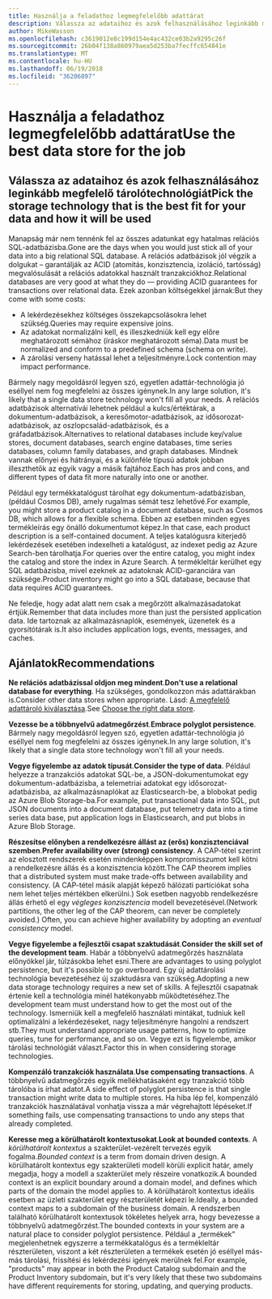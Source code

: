 ```yaml
---
title: Használja a feladathoz legmegfelelőbb adattárat
description: Válassza az adataihoz és azok felhasználásához leginkább megfelelő tárolótechnológiát
author: MikeWasson
ms.openlocfilehash: c3619012e8c199d154e4ac432ce03b2a9295c26f
ms.sourcegitcommit: 26b04f138a860979aea5d253ba7fecffc654841e
ms.translationtype: MT
ms.contentlocale: hu-HU
ms.lasthandoff: 06/19/2018
ms.locfileid: "36206897"
---
```

# <a name="use-the-best-data-store-for-the-job"></a><span data-ttu-id="5d9ed-103">Használja a feladathoz legmegfelelőbb adattárat</span><span class="sxs-lookup"><span data-stu-id="5d9ed-103">Use the best data store for the job</span></span>

## <a name="pick-the-storage-technology-that-is-the-best-fit-for-your-data-and-how-it-will-be-used"></a><span data-ttu-id="5d9ed-104">Válassza az adataihoz és azok felhasználásához leginkább megfelelő tárolótechnológiát</span><span class="sxs-lookup"><span data-stu-id="5d9ed-104">Pick the storage technology that is the best fit for your data and how it will be used</span></span>

<span data-ttu-id="5d9ed-105">Manapság már nem tennénk fel az összes adatunkat egy hatalmas relációs SQL-adatbázisba.</span><span class="sxs-lookup"><span data-stu-id="5d9ed-105">Gone are the days when you would just stick all of your data into a big relational SQL database.</span></span> <span data-ttu-id="5d9ed-106">A relációs adatbázisok jól végzik a dolgukat – garantálják az ACID (atomitás, konzisztencia, izoláció, tartósság) megvalósulását a relációs adatokkal használt tranzakciókhoz.</span><span class="sxs-lookup"><span data-stu-id="5d9ed-106">Relational databases are very good at what they do &mdash; providing ACID guarantees for transactions over relational data.</span></span> <span data-ttu-id="5d9ed-107">Ezek azonban költségekkel járnak:</span><span class="sxs-lookup"><span data-stu-id="5d9ed-107">But they come with some costs:</span></span>

- <span data-ttu-id="5d9ed-108">A lekérdezésekhez költséges összekapcsolásokra lehet szükség.</span><span class="sxs-lookup"><span data-stu-id="5d9ed-108">Queries may require expensive joins.</span></span>
- <span data-ttu-id="5d9ed-109">Az adatokat normalizálni kell, és illeszkedniük kell egy előre meghatározott sémához (íráskor meghatározott séma).</span><span class="sxs-lookup"><span data-stu-id="5d9ed-109">Data must be normalized and conform to a predefined schema (schema on write).</span></span>
- <span data-ttu-id="5d9ed-110">A zárolási verseny hatással lehet a teljesítményre.</span><span class="sxs-lookup"><span data-stu-id="5d9ed-110">Lock contention may impact performance.</span></span>

<span data-ttu-id="5d9ed-111">Bármely nagy megoldásról legyen szó, egyetlen adattár-technológia jó eséllyel nem fog megfelelni az összes igénynek.</span><span class="sxs-lookup"><span data-stu-id="5d9ed-111">In any large solution, it's likely that a single data store technology won't fill all your needs.</span></span> <span data-ttu-id="5d9ed-112">A relációs adatbázisok alternatívái lehetnek például a kulcs/értéktárak, a dokumentum-adatbázisok, a keresőmotor-adatbázisok, az idősorozat-adatbázisok, az oszlopcsalád-adatbázisok, és a gráfadatbázisok.</span><span class="sxs-lookup"><span data-stu-id="5d9ed-112">Alternatives to relational databases include key/value stores, document databases, search engine databases, time series databases, column family databases, and graph databases.</span></span> <span data-ttu-id="5d9ed-113">Mindnek vannak előnyei és hátrányai, és a különféle típusú adatok jobban illeszthetők az egyik vagy a másik fajtához.</span><span class="sxs-lookup"><span data-stu-id="5d9ed-113">Each has pros and cons, and different types of data fit more naturally into one or another.</span></span> 

<span data-ttu-id="5d9ed-114">Például egy termékkatalógust tárolhat egy dokumentum-adatbázisban, (például Cosmos DB), amely rugalmas sémát tesz lehetővé.</span><span class="sxs-lookup"><span data-stu-id="5d9ed-114">For example, you might store a product catalog in a document database, such as Cosmos DB, which allows for a flexible schema.</span></span> <span data-ttu-id="5d9ed-115">Ebben az esetben minden egyes termékleírás egy önálló dokumentumot képez.</span><span class="sxs-lookup"><span data-stu-id="5d9ed-115">In that case, each product description is a self-contained document.</span></span> <span data-ttu-id="5d9ed-116">A teljes katalógusra kiterjedő lekérdezések esetében indexelheti a katalógust, az indexet pedig az Azure Search-ben tárolhatja.</span><span class="sxs-lookup"><span data-stu-id="5d9ed-116">For queries over the entire catalog, you might index the catalog and store the index in Azure Search.</span></span> <span data-ttu-id="5d9ed-117">A termékleltár kerülhet egy SQL adatbázisba, mivel ezeknek az adatoknak ACID-garanciára van szüksége.</span><span class="sxs-lookup"><span data-stu-id="5d9ed-117">Product inventory might go into a SQL database, because that data requires ACID guarantees.</span></span>

<span data-ttu-id="5d9ed-118">Ne feledje, hogy adat alatt nem csak a megőrzött alkalmazásadatokat értjük.</span><span class="sxs-lookup"><span data-stu-id="5d9ed-118">Remember that data includes more than just the persisted application data.</span></span> <span data-ttu-id="5d9ed-119">Ide tartoznak az alkalmazásnaplók, események, üzenetek és a gyorsítótárak is.</span><span class="sxs-lookup"><span data-stu-id="5d9ed-119">It also includes application logs, events, messages, and caches.</span></span>

## <a name="recommendations"></a><span data-ttu-id="5d9ed-120">Ajánlatok</span><span class="sxs-lookup"><span data-stu-id="5d9ed-120">Recommendations</span></span>

<span data-ttu-id="5d9ed-121">**Ne relációs adatbázissal oldjon meg mindent**.</span><span class="sxs-lookup"><span data-stu-id="5d9ed-121">**Don't use a relational database for everything**.</span></span> <span data-ttu-id="5d9ed-122">Ha szükséges, gondolkozzon más adattárakban is.</span><span class="sxs-lookup"><span data-stu-id="5d9ed-122">Consider other data stores when appropriate.</span></span> <span data-ttu-id="5d9ed-123">Lásd: [A megfelelő adattároló kiválasztása][data-store-overview].</span><span class="sxs-lookup"><span data-stu-id="5d9ed-123">See [Choose the right data store][data-store-overview].</span></span>

<span data-ttu-id="5d9ed-124">**Vezesse be a többnyelvű adatmegőrzést**.</span><span class="sxs-lookup"><span data-stu-id="5d9ed-124">**Embrace polyglot persistence**.</span></span> <span data-ttu-id="5d9ed-125">Bármely nagy megoldásról legyen szó, egyetlen adattár-technológia jó eséllyel nem fog megfelelni az összes igénynek.</span><span class="sxs-lookup"><span data-stu-id="5d9ed-125">In any large solution, it's likely that a single data store technology won't fill all your needs.</span></span> 

<span data-ttu-id="5d9ed-126">**Vegye figyelembe az adatok típusát**.</span><span class="sxs-lookup"><span data-stu-id="5d9ed-126">**Consider the type of data**.</span></span> <span data-ttu-id="5d9ed-127">Például helyezze a tranzakciós adatokat SQL-be, a JSON-dokumentumokat egy dokumentum-adatbázisba, a telemetriai adatokat egy idősorozat-adatbázisba, az alkalmazásnaplókat az Elasticsearch-be, a blobokat pedig az Azure Blob Storage-ba.</span><span class="sxs-lookup"><span data-stu-id="5d9ed-127">For example, put transactional data into SQL, put JSON documents into a document database, put telemetry data into a time series data base, put application logs in Elasticsearch, and put blobs in Azure Blob Storage.</span></span>

<span data-ttu-id="5d9ed-128">**Részesítse előnyben a rendelkezésre állást az (erős) konzisztenciával szemben**.</span><span class="sxs-lookup"><span data-stu-id="5d9ed-128">**Prefer availability over (strong) consistency**.</span></span> <span data-ttu-id="5d9ed-129">A CAP-tétel szerint az elosztott rendszerek esetén mindenképpen kompromisszumot kell kötni a rendelkezésre állás és a konzisztencia között.</span><span class="sxs-lookup"><span data-stu-id="5d9ed-129">The CAP theorem implies that a distributed system must make trade-offs between availability and consistency.</span></span> <span data-ttu-id="5d9ed-130">(A CAP-tétel másik alapját képező hálózati partíciókat soha nem lehet teljes mértékben elkerülni.) Sok esetben nagyobb rendelkezésre állás érhető el egy *végleges konzisztencia* modell bevezetésével.</span><span class="sxs-lookup"><span data-stu-id="5d9ed-130">(Network partitions, the other leg of the CAP theorem, can never be completely avoided.) Often, you can achieve higher availability by adopting an *eventual consistency* model.</span></span> 

<span data-ttu-id="5d9ed-131">**Vegye figyelembe a fejlesztői csapat szaktudását**.</span><span class="sxs-lookup"><span data-stu-id="5d9ed-131">**Consider the skill set of the development team**.</span></span> <span data-ttu-id="5d9ed-132">Habár a többnyelvű adatmegőrzés használata előnyökkel jár, túlzásokba lehet esni.</span><span class="sxs-lookup"><span data-stu-id="5d9ed-132">There are advantages to using polyglot persistence, but it's possible to go overboard.</span></span> <span data-ttu-id="5d9ed-133">Egy új adattárolási technológia bevezetéséhez új szaktudásra van szükség.</span><span class="sxs-lookup"><span data-stu-id="5d9ed-133">Adopting a new data storage technology requires a new set of skills.</span></span> <span data-ttu-id="5d9ed-134">A fejlesztői csapatnak értenie kell a technológia minél hatékonyabb működtetéséhez.</span><span class="sxs-lookup"><span data-stu-id="5d9ed-134">The development team must understand how to get the most out of the technology.</span></span> <span data-ttu-id="5d9ed-135">Ismerniük kell a megfelelő használati mintákat, tudniuk kell optimalizálni a lekérdezéseket, nagy teljesítményre hangolni a rendszert stb.</span><span class="sxs-lookup"><span data-stu-id="5d9ed-135">They must understand appropriate usage patterns, how to optimize queries, tune for performance, and so on.</span></span> <span data-ttu-id="5d9ed-136">Vegye ezt is figyelembe, amikor tárolási technológiát választ.</span><span class="sxs-lookup"><span data-stu-id="5d9ed-136">Factor this in when considering storage technologies.</span></span> 

<span data-ttu-id="5d9ed-137">**Kompenzáló tranzakciók használata**.</span><span class="sxs-lookup"><span data-stu-id="5d9ed-137">**Use compensating transactions**.</span></span> <span data-ttu-id="5d9ed-138">A többnyelvű adatmegőrzés egyik mellékhatásaként egy tranzakció több tárolóba is írhat adatot.</span><span class="sxs-lookup"><span data-stu-id="5d9ed-138">A side effect of polyglot persistence is that single transaction might write data to multiple stores.</span></span> <span data-ttu-id="5d9ed-139">Ha hiba lép fel, kompenzáló tranzakciók használatával vonhatja vissza a már végrehajtott lépéseket.</span><span class="sxs-lookup"><span data-stu-id="5d9ed-139">If something fails, use compensating transactions to undo any steps that already completed.</span></span>

<span data-ttu-id="5d9ed-140">**Keresse meg a körülhatárolt kontextusokat**.</span><span class="sxs-lookup"><span data-stu-id="5d9ed-140">**Look at bounded contexts**.</span></span> <span data-ttu-id="5d9ed-141">A *körülhatárolt kontextus* a szakterület-vezérelt tervezés egyik fogalma.</span><span class="sxs-lookup"><span data-stu-id="5d9ed-141">*Bounded context* is a term from domain driven design.</span></span> <span data-ttu-id="5d9ed-142">A körülhatárolt kontextus egy szakterületi modell körüli explicit határ, amely megadja, hogy a modell a szakterület mely részeire vonatkozik.</span><span class="sxs-lookup"><span data-stu-id="5d9ed-142">A bounded context is an explicit boundary around a domain model, and defines which parts of the domain the model applies to.</span></span> <span data-ttu-id="5d9ed-143">A körülhatárolt kontextus ideális esetben az üzleti szakterület egy részterületét képezi le.</span><span class="sxs-lookup"><span data-stu-id="5d9ed-143">Ideally, a bounded context maps to a subdomain of the business domain.</span></span> <span data-ttu-id="5d9ed-144">A rendszerben található körülhatárolt kontextusok tökéletes helyek arra, hogy bevezesse a többnyelvű adatmegőrzést.</span><span class="sxs-lookup"><span data-stu-id="5d9ed-144">The bounded contexts in your system are a natural place to consider polyglot persistence.</span></span> <span data-ttu-id="5d9ed-145">Például a „termékek” megjelenhetnek egyszerre a termékkatalógus és a termékleltár részterületen, viszont a két részterületen a termékek esetén jó eséllyel más-más tárolási, frissítési és lekérdezési igények merülnek fel.</span><span class="sxs-lookup"><span data-stu-id="5d9ed-145">For example, "products" may appear in both the Product Catalog subdomain and the Product Inventory subdomain, but it's very likely that these two subdomains have different requirements for storing, updating, and querying products.</span></span>

[data-store-overview]: ../technology-choices/data-store-overview.md